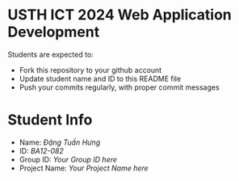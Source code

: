 USTH ICT 2024 Web Application Development
=====================================================

Students are expected to:

* Fork this repository to your github account
* Update student name and ID to this README file
* Push your commits regularly, with proper commit messages

Student Info
=======================
* Name: *Đặng Tuấn Hưng*
* ID: *BA12-082*
* Group ID: *Your Group ID here*
* Project Name: *Your Project Name here*
